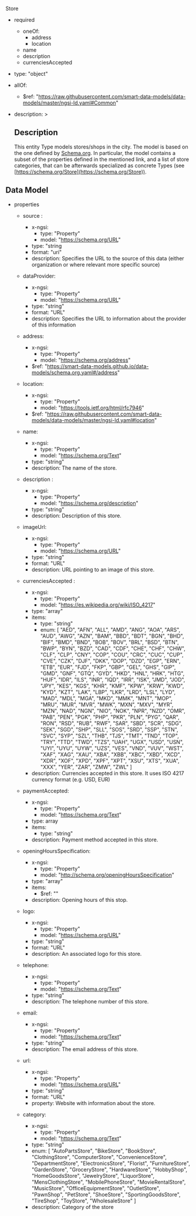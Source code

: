 Store
  - required
    - oneOf:
      - address
      - location
    - name
    - description
    - currenciesAccepted
  - type: "object"  
   - allOf:
      - $ref: "https://raw.githubusercontent.com/smart-data-models/data-models/master/ngsi-ld.yaml#Common"

  - description: > 
    ## Description 
    This entity Type models stores/shops in the city. The model is based on the one defined by [Schema.org](https://schema.org/Store). In particular, the model contains a subset of the properties defined in the mentioned link, and a list of store categories, that can be afterwards specialized as concrete Types (see [https://schema.org/Store](https://schema.org/Store)). 

  ## Data Model
  - properties
    - source : 
      - x-ngsi: 
        - type: "Property"
        - model: "https://schema.org/URL"
      - type: "string 
      - format: "uri" 
      - description: Specifies the URL to the source of this data (either organization or where relevant more specific source)

    - dataProvider: 
      - x-ngsi:
        - type: "Property"
        - model: "https://schema.org/URL"
      - type: "string"
      - format: "URL"
      - description: Specifies the URL to information about the provider of this information

    - address:
      - x-ngsi:
        - type: "Property"
        - model: "https://schema.org/address"
      - $ref: "https://smart-data-models.github.io/data-models/schema.org.yaml#/address"

    - location: 
      - x-ngsi:
        - type: "Property"
        - model: "https://tools.ietf.org/html/rfc7946"
      - $ref: "https://raw.githubusercontent.com/smart-data-models/data-models/master/ngsi-ld.yaml#location" 

    - name: 
      - x-ngsi:
        - type: "Property"
        - model: "https://schema.org/Text"
      - type: "string"  
      - description: The name of the store.

    - description : 
      - x-ngsi: 
        - type: "Property"
        - model: "https://schema.org/description"
      - type: "string"
      - description: Description of this store.

    - imageUrl: 
      - x-ngsi: 
        - type: "Property"
        - model: "https://schema.org/URL"
      - type: "string"
      - format: "URL" 
      - description: URL pointing to an image of this store.

    - currenciesAccepted : 
      - x-ngsi:
        - type: "Property"
        - model: "https://es.wikipedia.org/wiki/ISO_4217" 
      - type: "array"
      - items: 
        - type: "string"
        - enum:  [
              "AED", "AFN", "ALL", "AMD", "ANG", "AOA", "ARS", "AUD", "AWG", "AZN", "BAM", "BBD", "BDT", "BGN", "BHD", "BIF", "BMD", "BND", "BOB", "BOV", "BRL", "BSD", "BTN", "BWP", "BYN", "BZD", "CAD", "CDF", "CHE", "CHF", "CHW", "CLF", "CLP", "CNY", "COP", "COU", "CRC", "CUC", "CUP", "CVE", "CZK", "DJF", "DKK", "DOP", "DZD", "EGP", "ERN", "ETB", "EUR", "FJD", "FKP", "GBP", "GEL", "GHS", "GIP", "GMD", "GNF", "GTQ", "GYD", "HKD", "HNL", "HRK", "HTG", "HUF", "IDR", "ILS", "INR", "IQD", "IRR", "ISK", "JMD", "JOD", "JPY", "KES", "KGS", "KHR", "KMF", "KPW", "KRW", "KWD", "KYD", "KZT", "LAK", "LBP", "LKR", "LRD", "LSL", "LYD", "MAD", "MDL", "MGA", "MKD", "MMK", "MNT", "MOP", "MRU", "MUR", "MVR", "MWK", "MXN", "MXV", "MYR", "MZN", "NAD", "NGN", "NIO", "NOK", "NPR", "NZD", "OMR", "PAB", "PEN", "PGK", "PHP", "PKR", "PLN", "PYG", "QAR", "RON", "RSD", "RUB", "RWF", "SAR", "SBD", "SCR", "SDG", "SEK", "SGD", "SHP", "SLL", "SOS", "SRD", "SSP", "STN", "SVC", "SYP", "SZL", "THB", "TJS", "TMT", "TND", "TOP", "TRY", "TTD", "TWD", "TZS", "UAH", "UGX", "USD", "USN", "UYI", "UYU", "UYW", "UZS", "VES", "VND", "VUV", "WST", "XAF", "XAG", "XAU", "XBA", "XBB", "XBC", "XBD", "XCD", "XDR", "XOF", "XPD", "XPF", "XPT", "XSU", "XTS", "XUA", "XXX", "YER", "ZAR", "ZMW", "ZWL"
            ]
      - description: Currencies accepted in this store. It uses  ISO 4217 currency format (e.g. USD, EUR)

    - paymentAccepted: 
      - x-ngsi: 
        - type: "Property"
        - model: "https://schema.org/Text"
      - type: array
      - items: 
        - type: "string"
      - description: Payment method accepted in this store.

    - openingHoursSpecification: 
      - x-ngsi: 
        - type: "Property"
        - model: "http://schema.org/openingHoursSpecification"
      - type: "array"
      - items:
        - $ref: ""
      - description: Opening hours of this stop.

    - logo: 
      - x-ngsi: 
        - type: "Property"
        - model: "https://schema.org/URL"
      - type: "string"
      - format: "URL"
      - description: An associated logo for this store.

    - telephone: 
      - x-ngsi:
        - type: "Property"
        - model: "https://schema.org/Text"
      - type: "string"  
      - description: The telephone number of this store.

    - email: 
      - x-ngsi: 
        - type: "Property"
        - model: "https://schema.org/Text"
      - type: "string"  
      - description: The email address of this store.

    - url: 
      - x-ngsi: 
        - type: "Property"
        - model: "https://schema.org/URL"
      - type: "string"
      - format: "URL"  
      - property: Website with information about the store.

    - category: 
      - x-ngsi:
        - type: "Property"
        - model: "https://schema.org/Text"
      - type: "string"
      - enum:  [
            "AutoPartsStore",
            "BikeStore",
            "BookStore",
            "ClothingStore",
            "ComputerStore",
            "ConvenienceStore",
            "DepartmentStore",
            "ElectronicsStore",
            "Florist",
            "FurnitureStore",
            "GardenStore",
            "GroceryStore",
            "HardwareStore",
            "HobbyShop",
            "HomeGoodsStore",
            "JewelryStore",
            "LiquorStore",
            "MensClothingStore",
            "MobilePhoneStore",
            "MovieRentalStore",
            "MusicStore",
            "OfficeEquipmentStore",
            "OutletStore",
            "PawnShop",
            "PetStore",
            "ShoeStore",
            "SportingGoodsStore",
            "TireShop",
            "ToyStore",
            "WholesaleStore"
          ]  
      - description: Category of the store
